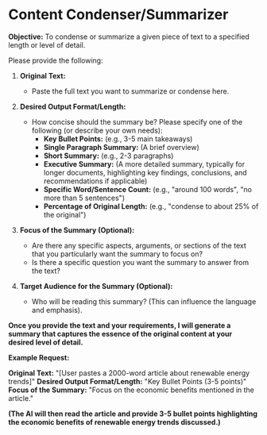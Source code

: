 # Content Condenser/Summarizer

**Objective:** To condense or summarize a given piece of text to a specified length or level of detail.

Please provide the following:

1.  **Original Text:**
    *   Paste the full text you want to summarize or condense here.

2.  **Desired Output Format/Length:**
    *   How concise should the summary be? Please specify one of the following (or describe your own needs):
        *   **Key Bullet Points:** (e.g., 3-5 main takeaways)
        *   **Single Paragraph Summary:** (A brief overview)
        *   **Short Summary:** (e.g., 2-3 paragraphs)
        *   **Executive Summary:** (A more detailed summary, typically for longer documents, highlighting key findings, conclusions, and recommendations if applicable)
        *   **Specific Word/Sentence Count:** (e.g., "around 100 words", "no more than 5 sentences")
        *   **Percentage of Original Length:** (e.g., "condense to about 25% of the original")

3.  **Focus of the Summary (Optional):**
    *   Are there any specific aspects, arguments, or sections of the text that you particularly want the summary to focus on?
    *   Is there a specific question you want the summary to answer from the text?

4.  **Target Audience for the Summary (Optional):**
    *   Who will be reading this summary? (This can influence the language and emphasis).

**Once you provide the text and your requirements, I will generate a summary that captures the essence of the original content at your desired level of detail.**

**Example Request:**

**Original Text:** "[User pastes a 2000-word article about renewable energy trends]"
**Desired Output Format/Length:** "Key Bullet Points (3-5 points)"
**Focus of the Summary:** "Focus on the economic benefits mentioned in the article."

**(The AI will then read the article and provide 3-5 bullet points highlighting the economic benefits of renewable energy trends discussed.)**
